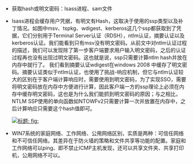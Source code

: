 - 获取hash或明文密码：lsass进程、sam文件

- lsass进程会缓存用户凭据，有明文有Hash，这取决于使用的ssp类型以及补丁情况。如图中msv、tspkg、wdigest、kerberos这几个ssp都获取到了凭据，它们分别用于Terminal Server认证（RDSH），ntlm认证，摘要认证以及kerberos认证。我们能看到只有msv没有明文密码。从前文中对ntlm认证过程的描述，我们可以发现除了第一步客户端要求用户输入明文密码，之后的认证过程再也没有出现过明文密码。这也就是说，ssp只需要计算ntlm hash并放在内存中就行了。 我们看到摘要认证wdigest在windows 2008 中缓存了明文密码。摘要认证类似于ntlm认证，也使用了挑战-响应机制，但它与ntlm认证较大的区别在于客户端计算响应时，需要使用到明文密码，为了实现SSO，需要将明文密码放在内存中方便进行计算，因此客户端一方的ssp理论上必须在内存中缓存明文密码，这也是为什么我们能抓到明文密码的原因；与之相比，NTLM SSP使用的单向函数如NTOWFv2只需要计算一次并放置在内存中，之后计算响应只需要这个hash值即可。

  [![标题: fig:](https://p0.ssl.qhimg.com/t017c2f3cc624e4460f.png)](https://p0.ssl.qhimg.com/t017c2f3cc624e4460f.png)

- WIN7系统的家庭网络、工作网络、公用网络区别，实质是两种：可信任网络和不可信任网络。其差异在于防火墙的策略和文件共享等功能的配置。家庭和工作网络可以ping、即不禁止ICMP主机发现，还可以共享文件夹、共享打印机，公用网络不可以。

